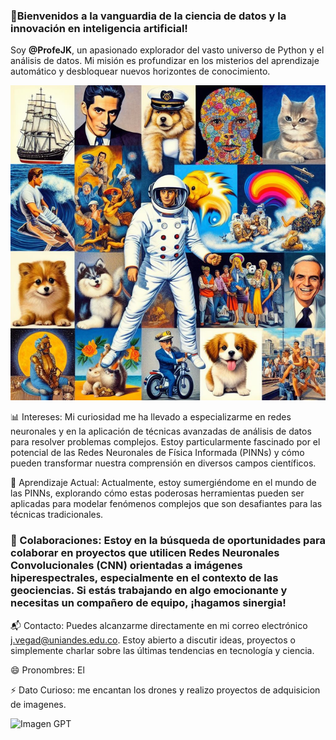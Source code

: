 ### 🚀Bienvenidos a la vanguardia de la ciencia de datos y la innovación en inteligencia artificial! 

Soy **@ProfeJK**, un apasionado explorador del vasto universo de Python y el análisis de datos. Mi misión es profundizar en los misterios del aprendizaje automático y desbloquear nuevos horizontes de conocimiento.

![logo](https://github.com/ProfeJK/ProfeJK/blob/main/imagenes/collage.png)

📊 Intereses: Mi curiosidad me ha llevado a especializarme en redes neuronales y en la aplicación de técnicas avanzadas de análisis de datos para resolver problemas complejos. Estoy particularmente fascinado por el potencial de las Redes Neuronales de Física Informada (PINNs) y cómo pueden transformar nuestra comprensión en diversos campos científicos.

🌟 Aprendizaje Actual: Actualmente, estoy sumergiéndome en el mundo de las PINNs, explorando cómo estas poderosas herramientas pueden ser aplicadas para modelar fenómenos complejos que son desafiantes para las técnicas tradicionales.

### 🤝 Colaboraciones: Estoy en la búsqueda de oportunidades para colaborar en proyectos que utilicen Redes Neuronales Convolucionales (CNN) orientadas a imágenes hiperespectrales, especialmente en el contexto de las geociencias. Si estás trabajando en algo emocionante y necesitas un compañero de equipo, ¡hagamos sinergia!

📬 Contacto: Puedes alcanzarme directamente en mi correo electrónico j.vegad@uniandes.edu.co. Estoy abierto a discutir ideas, proyectos o simplemente charlar sobre las últimas tendencias en tecnología y ciencia.

😄 Pronombres: El

⚡ Dato Curioso: me encantan los drones y realizo proyectos de adquisicion de imagenes.

![Imagen GPT](https://github.com/ProfeJK/ProfeJK/blob/main/imagenes/DALL%C2%B7E%202024-04-24%2014.48.01%20-%20A%20split%20image%20showcasing%20two%20versions%20of%20the%20same%20landscape.%20On%20the%20left%2C%20a%20rustic%20version%20of%20a%20landscape%2C%20depicted%20with%20basic%20shapes%20and%20minimal%20deta.webp)

<!---
ProfeJK/ProfeJK is a ✨ special ✨ repository because its `README.md` (this file) appears on your GitHub profile.
You can click the Preview link to take a look at your changes.
--->
